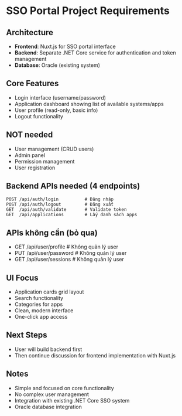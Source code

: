 # SSO Portal Project Requirements

## Architecture
- **Frontend**: Nuxt.js for SSO portal interface
- **Backend**: Separate .NET Core service for authentication and token management
- **Database**: Oracle (existing system)

## Core Features
- Login interface (username/password)
- Application dashboard showing list of available systems/apps
- User profile (read-only, basic info)
- Logout functionality

## NOT needed
- User management (CRUD users)
- Admin panel
- Permission management
- User registration

## Backend APIs needed (4 endpoints)
```
POST /api/auth/login          # Đăng nhập
POST /api/auth/logout         # Đăng xuất
GET  /api/auth/validate       # Validate token
GET  /api/applications        # Lấy danh sách apps
```

## APIs không cần (bỏ qua)
- GET /api/user/profile        # Không quản lý user
- PUT /api/user/password       # Không quản lý user
- GET /api/user/sessions       # Không quản lý user

## UI Focus
- Application cards grid layout
- Search functionality
- Categories for apps
- Clean, modern interface
- One-click app access

## Next Steps
- User will build backend first
- Then continue discussion for frontend implementation with Nuxt.js

## Notes
- Simple and focused on core functionality
- No complex user management
- Integration with existing .NET Core SSO system
- Oracle database integration
